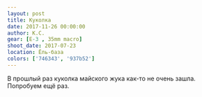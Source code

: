 ```yaml
---
layout: post
title: Куколка
date: 2017-11-26 00:00:00
author: К.С.
gear: [E-3 , 35mm macro]
shoot_date: 2017-07-23
location: Ёль-база
colors: ['746343', '937b52']
---
```

В прошлый раз куколка майского жука как-то не очень зашла. Попробуем ещё раз.
